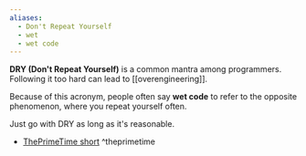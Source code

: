 ```yaml
---
aliases:
  - Don't Repeat Yourself
  - wet
  - wet code
---
```

**DRY (Don't Repeat Yourself)** is a common mantra among programmers.
Following it too hard can lead to [[overengineering]].

Because of this acronym, people often say **wet code** to refer to the opposite phenomenon, where you repeat yourself often.

Just go with DRY as long as it's reasonable.

- [ThePrimeTime short](https://www.youtube.com/shorts/k4MMrUX_H6Y) ^theprimetime
